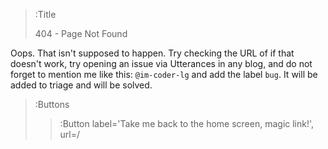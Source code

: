 > :Title
>
> 404 - Page Not Found

Oops.  That isn't supposed to happen. Try checking the URL of if that doesn't work, try opening an issue via Utterances in any blog, and do not forget to mention me like this: `@im-coder-lg` and add the label `bug`. It will be added to triage and will be solved. 

> :Buttons
> > :Button label='Take me back to the home screen, magic link!', url=/
<!--stackedit_data:
eyJoaXN0b3J5IjpbLTE5NzkzNjExNDJdfQ==
-->